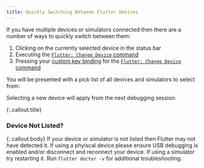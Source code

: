 ```yaml
---
title: Quickly Switching Between Flutter Devices
---
```


If you have multiple devices or simulators connected then there are a number of ways to quickly switch between them:

1. Clicking on the currently selected device in the status bar
1. Executing the [`Flutter: Change Device` command](/docs/commands#flutter-change-device)
1. Pressing your [custom key binding](/docs/commands#keybinding-commands) for the [`Flutter: Change Device` command](/docs/commands#flutter-change-device)

You will be presented with a pick list of all devices and simulators to select from:

<!-- TODO
![The Flutter device pick list](/images/device_picklist.png)
-->

Selecting a new device will apply from the next debugging session.

{:.callout.title}
### Device Not Listed?

{:.callout.body}
If your device or simulator is not listed then Flutter may not have detected it. If using a phyiscal device please ensure USB debugging is enabled and/or disconnect and reconnect your device. If using a simulator try restarting it. Run `flutter doctor -v` for additional troubleshooting.
